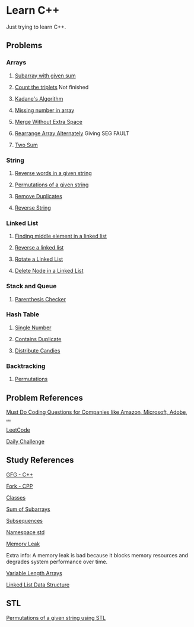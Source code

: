# Learn C++

Just trying to learn C++.

## Problems

### Arrays

1. [Subarray with given sum](https://practice.geeksforgeeks.org/problems/subarray-with-given-sum-1587115621/1)

2. [Count the triplets](https://practice.geeksforgeeks.org/problems/count-the-triplets4615/1) Not finished

3. [Kadane's Algorithm](https://practice.geeksforgeeks.org/problems/kadanes-algorithm/0)

4. [Missing number in array](https://practice.geeksforgeeks.org/problems/missing-number-in-array1416/1)

5. [Merge Without Extra Space](https://practice.geeksforgeeks.org/problems/merge-two-sorted-arrays-1587115620/1)

6. [Rearrange Array Alternately](https://practice.geeksforgeeks.org/problems/-rearrange-array-alternately-1587115620/1) Giving SEG FAULT

7. [Two Sum](https://leetcode.com/problems/two-sum/)

### String

1. [Reverse words in a given string](https://practice.geeksforgeeks.org/problems/reverse-words-in-a-given-string5459/1)

2. [Permutations of a given string](https://practice.geeksforgeeks.org/problems/permutations-of-a-given-string2041/1)

3. [Remove Duplicates](https://practice.geeksforgeeks.org/problems/remove-duplicates3034/1#)

4. [Reverse String](https://leetcode.com/problems/reverse-string/)

### Linked List

1. [Finding middle element in a linked list](https://practice.geeksforgeeks.org/problems/finding-middle-element-in-a-linked-list/1)

2. [Reverse a linked list](https://practice.geeksforgeeks.org/problems/reverse-a-linked-list/1)

3. [Rotate a Linked List](https://practice.geeksforgeeks.org/problems/rotate-a-linked-list/1#)

4. [Delete Node in a Linked List](https://leetcode.com/problems/delete-node-in-a-linked-list/)

### Stack and Queue

1. [Parenthesis Checker](https://practice.geeksforgeeks.org/problems/parenthesis-checker2744/1)

### Hash Table

1. [Single Number](https://leetcode.com/problems/single-number/)

2. [Contains Duplicate](https://leetcode.com/problems/contains-duplicate/)

3. [Distribute Candies](https://leetcode.com/problems/distribute-candies/)

### Backtracking

1. [Permutations](https://leetcode.com/problems/permutations/)

## Problem References

[Must Do Coding Questions for Companies like Amazon, Microsoft, Adobe, …](https://www.geeksforgeeks.org/must-do-coding-questions-for-companies-like-amazon-microsoft-adobe/)

[LeetCode](https://leetcode.com/problemset/all/)

[Daily Challenge](Daily_Challenge/)

## Study References

[GFG - C++](https://www.geeksforgeeks.org/c-plus-plus/)

[Fork - CPP](https://practice.geeksforgeeks.org/courses/fork-cpp)

[Classes](https://www.geeksforgeeks.org/c-classes-and-objects/)

[Sum of Subarrays](https://www.geeksforgeeks.org/sum-of-all-subarrays/)

[Subsequences](https://www.geeksforgeeks.org/subarraysubstring-vs-subsequence-and-programs-to-generate-them/)

[Namespace std](https://www.youtube.com/watch?v=4NYC-VU-svE&t=610s)

[Memory Leak](https://www.cdn.geeksforgeeks.org/what-is-memory-leak-how-can-we-avoid/)

Extra info: A memory leak is bad because it blocks memory resources and degrades system performance over time.

[Variable Length Arrays](https://www.cdn.geeksforgeeks.org/variable-length-arrays-in-c-and-c/)

[Linked List Data Structure](https://www.geeksforgeeks.org/data-structures/linked-list/#singlyLinkedList)

## STL

[Permutations of a given string using STL](https://www.geeksforgeeks.org/permutations-of-a-given-string-using-stl/)
